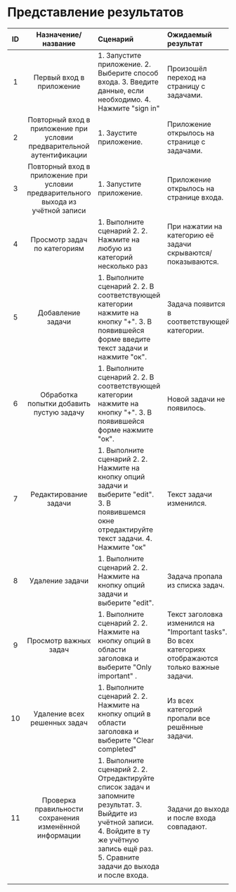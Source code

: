 # Представление результатов

| ID | Назначение/название | Сценарий | Ожидаемый результат | Фактический результат | Оценка |
|:---:|:---:|:---|:---|:---|:---|
| 1 | Первый вход в приложение| 1. Запустите приложение. 2. Выберите способ входа. 3. Введите данные, если необходимо. 4. Нажмите "sign in" | Произошёл переход на страницу с задачами. | Произошел переход на страницу с задачами  | Тест пройден   |
| 2 | Повторный вход в приложение при условии предварительной аутентификации | 1. Заустите приложение. | Приложение открылось на странице с задачами. | Приложение открылось на странице с задачами  | Тест пройден  |
| 3 | Повторный вход в приложение при условии предварительного выхода из учётной записи | 1. Запустите приложение. | Приложение открылось на странице входа. | Приложение открылось на странице входа | Тест пройден   |
| 4 | Просмотр задач по категориям | 1. Выполните сценарий 2. 2. Нажмите на любую из категорий несколько раз | При нажатии на категорию её задачи скрываются/показываются. | При нажатии на категорию ее задачи скрываются/показываются | Тест пройден  |
| 5 | Добавление задачи | 1. Выполните сценарий 2. 2. В соответствующей категории нажмите на кнопку "+". 3. В появившейся форме введите текст задачи и нажмите "ок". | Задача появится в соответствующей категории. | Задача появилась в соответствующей категории | Тест пройден |
| 6 | Обработка попытки добавить пустую задачу | 1. Выполните сценарий 2. 2. В соответствующей категории нажмите на кнопку "+". 3. В появившейся форме нажмите "ок". | Новой задачи не появилось. | Новой задачи не появилось  | Тест пройден   |
| 7 | Редактирование задачи | 1. Выполните сценарий 2. 2. Нажмите на кнопку опций задачи и выберите "edit". 3. В появившемся окне отредактируйте текст задачи. 4. Нажмите "ок" | Текст задачи изменился. | Текст задачи изменился |  Тест пройден |
| 8 | Удаление задачи | 1. Выполните сценарий 2. 2. Нажмите на кнопку опций задачи и выберите "edit". | Задача пропала из списка задач. | Задача пропала из списка задач |  Тест пройден |
| 9 | Просмотр важных задач | 1. Выполните сценарий 2. 2. Нажмите на кнопку опций в области заголовка и выберите "Only important" . | Текст заголовка изменился на "Important tasks". Во всех категориях отображаются только важные задачи.  | Текст заголовка изменился на "Important tasks". Во всех категориях отображаются только важные задачи. | Тест пройден |
| 10 | Удаление всех решенных задач | 1. Выполните сценарий 2. 2. Нажмите на кнопку опций в области заголовка и выберите "Clear completed"  | Из всех категорий пропали все решённые задачи. | Из всех категорий пропали все решённые задачи. | Тест пройден |
| 11 | Проверка правильности сохранения изменённой информации | 1. Выполните сценарий 2. 2. Отредактируйте список задач и запомните результат. 3. Выйдите из учётной записи. 4. Войдите в ту же учётную запись ещё раз. 5. Сравните задачи до выхода и после входа. | Задачи до выхода и после входа совпадают. | Новые задачи добавились, но помеченные, как решенные и важные отличаются после повторного входа | Тест не пройден |
|  |  |  |  |  |  |

